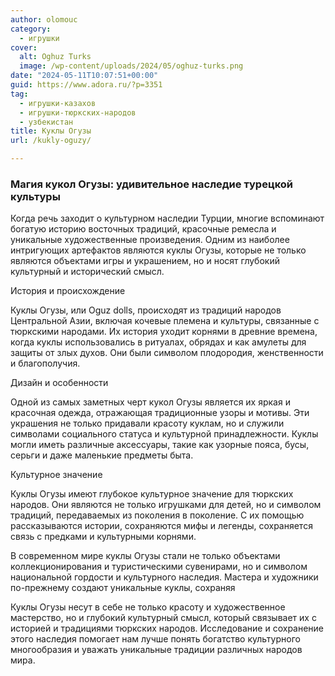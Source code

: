 ```yaml
---
author: olomouc
category:
  - игрушки
cover:
  alt: Oghuz Turks
  image: /wp-content/uploads/2024/05/oghuz-turks.png
date: "2024-05-11T10:07:51+00:00"
guid: https://www.adora.ru/?p=3351
tag:
  - игрушки-казахов
  - игрушки-тюркских-народов
  - узбекистан
title: Куклы Огузы
url: /kukly-oguzy/

---
```

### Магия кукол Огузы: удивительное наследие турецкой культуры

Когда речь заходит о культурном наследии Турции, многие вспоминают богатую историю восточных традиций, красочные ремесла и уникальные художественные произведения. Одним из наиболее интригующих артефактов являются куклы Огузы, которые не только являются объектами игры и украшением, но и носят глубокий культурный и исторический смысл.

История и происхождение

Куклы Огузы, или Oguz dolls, происходят из традиций народов Центральной Азии, включая кочевые племена и культуры, связанные с тюркскими народами. Их история уходит корнями в древние времена, когда куклы использовались в ритуалах, обрядах и как амулеты для защиты от злых духов. Они были символом плодородия, женственности и благополучия.

Дизайн и особенности

Одной из самых заметных черт кукол Огузы является их яркая и красочная одежда, отражающая традиционные узоры и мотивы. Эти украшения не только придавали красоту куклам, но и служили символами социального статуса и культурной принадлежности. Куклы могли иметь различные аксессуары, такие как узорные пояса, бусы, серьги и даже маленькие предметы быта.

Культурное значение

Куклы Огузы имеют глубокое культурное значение для тюркских народов. Они являются не только игрушками для детей, но и символом традиций, передаваемых из поколения в поколение. С их помощью рассказываются истории, сохраняются мифы и легенды, сохраняется связь с предками и культурными корнями.

В современном мире куклы Огузы стали не только объектами коллекционирования и туристическими сувенирами, но и символом национальной гордости и культурного наследия. Мастера и художники по-прежнему создают уникальные куклы, сохраняя

Куклы Огузы несут в себе не только красоту и художественное мастерство, но и глубокий культурный смысл, который связывает их с историей и традициями тюркских народов. Исследование и сохранение этого наследия помогает нам лучше понять богатство культурного многообразия и уважать уникальные традиции различных народов мира.
